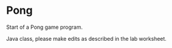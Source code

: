 # Pong
Start of a Pong game program.<P>
Java class, please make edits as described in the lab worksheet.
